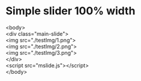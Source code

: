 # Simple slider 100% width
&lt;body&gt;<br />
        &lt;div class="main-slide"&gt;<br />
            &lt;img src="./testImg/1.png"&gt;<br />
            &lt;img src="./testImg/2.png"&gt;<br />
            &lt;img src="./testImg/3.png"&gt;<br />
        &lt;/div&gt;<br />
&lt;script src="mslide.js"&gt;&lt;/script&gt;<br />
&lt;/body&gt;<br />
